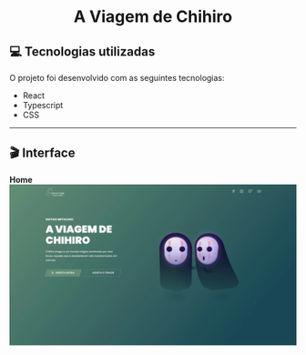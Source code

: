# <div align="center">A Viagem de Chihiro</div>

## 💻 Tecnologias utilizadas 
O projeto foi desenvolvido com as seguintes tecnologias: <br>

* React
* Typescript
* CSS

---

## 🎬 Interface
**Home**
![Home](https://github.com/rubensinojosa/Ghibli-Studios/blob/main/public/ghibli.png)



